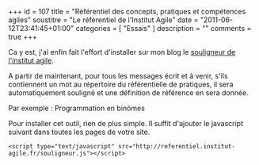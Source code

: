 +++
id = 107
title = "Référentiel des concepts, pratiques et compétences agiles"
soustitre = "Le référentiel de l'Institut Agile"
date = "2011-06-12T23:41:45+01:00"
categories = [ "Essais" ]
description = ""
comments = true
+++

<div class="chapo"></div>

Ca y est, j'ai enfin fait l'effort d'installer sur mon blog le [souligneur de l'institut agile](http://referentiel.institut-agile.fr/outils.html).

A partir de maintenant, pour tous les messages écrit et à venir, s'ils contiennent un mot au répertoire du référentielle de pratiques, il sera automatiquement souligné et une définition de référence en sera donnée.

Par exemple&nbsp;: Programmation en binômes

 Pour installer cet outil, rien de plus simple. Il suffit d'ajouter le javascript suivant dans toutes les pages de votre site.

```<script type="text/javascript" src="http://referentiel.institut-agile.fr/souligneur.js"></script>```
